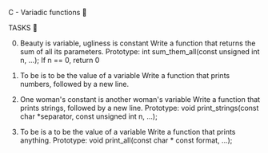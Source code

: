 C - Variadic functions 📁

TASKS 📃

0. Beauty is variable, ugliness is constant
Write a function that returns the sum of all its parameters.
Prototype: int sum_them_all(const unsigned int n, ...);
If n == 0, return 0

1. To be is to be the value of a variable
Write a function that prints numbers, followed by a new line.

2. One woman's constant is another woman's variable
Write a function that prints strings, followed by a new line.
Prototype: void print_strings(const char *separator, const unsigned int n, ...);


3. To be is a to be the value of a variable
Write a function that prints anything.
Prototype: void print_all(const char * const format, ...);

